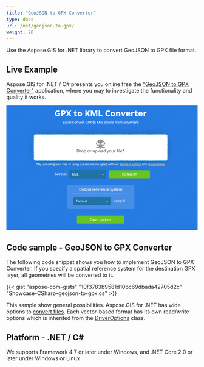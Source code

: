 ```yaml
---
title: "GeoJSON to GPX Converter"
type: docs
url: /net/geojson-to-gpx/
weight: 70
---
```


Use the Aspose.GIS for .NET library to convert GeoJSON to GPX file format.

## **Live Example**

Aspose.GIS for .NET / C# presents you online free the ["GeoJSON to GPX Converter"](https://products.aspose.app/gis/conversion/geojson-to-gpx) application, where you may to investigate the functionality and quality it works.

![GeoJSON to GPX Converter App](conversion.png)

## **Code sample - GeoJSON to GPX Converter**

The following code snippet shows you how to implement GeoJSON to GPX Converter. If you specify a spatial reference system for the destination GPX layer, all geometries will be converted to it. 

{{< gist "aspose-com-gists" "10f3783b9581d10bc69dbada42705d2c" "Showcase-CSharp-geojson-to-gpx.cs" >}}

This sample show general possibilities. Aspose.GIS for .NET has wide options to [convert files](https://docs.aspose.com/gis/net/vector-layers/). Each vector-based format has its own read/write options which is inherited from the [DriverOptions](https://reference.aspose.com/gis/net/aspose.gis/driveroptions) class.

## **Platform - .NET / C#**

We supports Framework 4.7 or later under Windows, and .NET Core 2.0 or later under Windows or Linux
